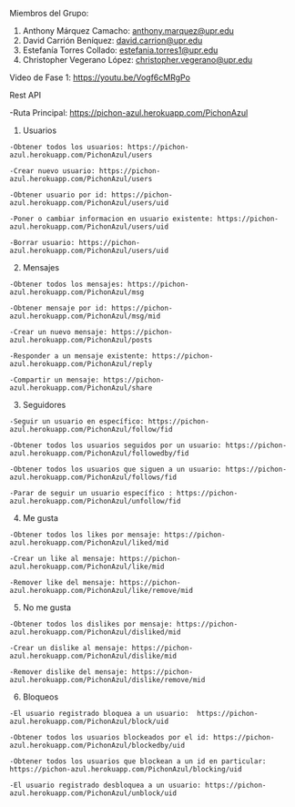 Miembros del Grupo:
1. Anthony Márquez Camacho: anthony.marquez@upr.edu
2. David Carrión Beníquez: david.carrion@upr.edu
3. Estefanía Torres Collado: estefania.torres1@upr.edu
4. Christopher Vegerano López: christopher.vegerano@upr.edu

Video de Fase 1: https://youtu.be/Vogf6cMRgPo

Rest API

  -Ruta Principal: https://pichon-azul.herokuapp.com/PichonAzul
  
  1. Usuarios

    -Obtener todos los usuarios: https://pichon-azul.herokuapp.com/PichonAzul/users
    
    -Crear nuevo usuario: https://pichon-azul.herokuapp.com/PichonAzul/users
    
    -Obtener usuario por id: https://pichon-azul.herokuapp.com/PichonAzul/users/uid 
    
    -Poner o cambiar informacion en usuario existente: https://pichon-azul.herokuapp.com/PichonAzul/users/uid
    
    -Borrar usuario: https://pichon-azul.herokuapp.com/PichonAzul/users/uid 
    
  2. Mensajes
  
    -Obtener todos los mensajes: https://pichon-azul.herokuapp.com/PichonAzul/msg
    
    -Obtener mensaje por id: https://pichon-azul.herokuapp.com/PichonAzul/msg/mid 
    
    -Crear un nuevo mensaje: https://pichon-azul.herokuapp.com/PichonAzul/posts
    
    -Responder a un mensaje existente: https://pichon-azul.herokuapp.com/PichonAzul/reply
    
    -Compartir un mensaje: https://pichon-azul.herokuapp.com/PichonAzul/share
    
  3. Seguidores

    -Seguir un usuario en específico: https://pichon-azul.herokuapp.com/PichonAzul/follow/fid

    -Obtener todos los usuarios seguidos por un usuario: https://pichon-azul.herokuapp.com/PichonAzul/followedby/fid

    -Obtener todos los usuarios que siguen a un usuario: https://pichon-azul.herokuapp.com/PichonAzul/follows/fid

    -Parar de seguir un usuario específico : https://pichon-azul.herokuapp.com/PichonAzul/unfollow/fid

  4. Me gusta

    -Obtener todos los likes por mensaje: https://pichon-azul.herokuapp.com/PichonAzul/liked/mid 
    
    -Crear un like al mensaje: https://pichon-azul.herokuapp.com/PichonAzul/like/mid
    
    -Remover like del mensaje: https://pichon-azul.herokuapp.com/PichonAzul/like/remove/mid
    
  5. No me gusta

    -Obtener todos los dislikes por mensaje: https://pichon-azul.herokuapp.com/PichonAzul/disliked/mid 
    
    -Crear un dislike al mensaje: https://pichon-azul.herokuapp.com/PichonAzul/dislike/mid
    
    -Remover dislike del mensaje: https://pichon-azul.herokuapp.com/PichonAzul/dislike/remove/mid
    
  6. Bloqueos
  
    -El usuario registrado bloquea a un usuario:  https://pichon-azul.herokuapp.com/PichonAzul/block/uid
    
    -Obtener todos los usuarios blockeados por el id: https://pichon-azul.herokuapp.com/PichonAzul/blockedby/uid
    
    -Obtener todos los usuarios que blockean a un id en particular: https://pichon-azul.herokuapp.com/PichonAzul/blocking/uid
    
    -El usuario registrado desbloquea a un usuario: https://pichon-azul.herokuapp.com/PichonAzul/unblock/uid
   

